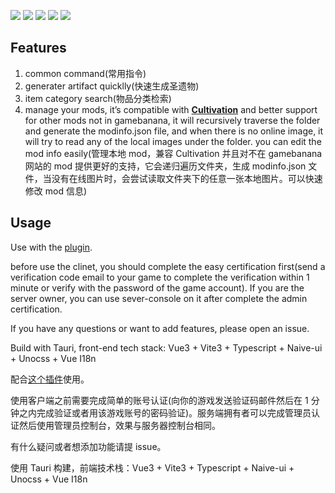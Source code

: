 ![](https://cdn.jsdelivr.net/gh/jianxingxuejian/grasscutter-tools/img/101.png)
![](https://cdn.jsdelivr.net/gh/jianxingxuejian/grasscutter-tools/img/102.png)
![](https://cdn.jsdelivr.net/gh/jianxingxuejian/grasscutter-tools/img/103.png)
![](https://cdn.jsdelivr.net/gh/jianxingxuejian/grasscutter-tools/img/104.png)
![](https://cdn.jsdelivr.net/gh/jianxingxuejian/grasscutter-tools/img/105.png)

## Features

1. common command(常用指令)
2. generater artifact quicklly(快速生成圣遗物)
3. item category search(物品分类检索)
4. manage your mods, it’s compatible with **[Cultivation](https://github.com/Grasscutters/Cultivation)** and better support for other mods not in gamebanana, it will recursively traverse the folder and generate the modinfo.json file, and when there is no online image, it will try to read any of the local images under the folder. you can edit the mod info easily(管理本地 mod，兼容 Cultivation 并且对不在 gamebanana 网站的 mod 提供更好的支持，它会递归遍历文件夹，生成 modinfo.json 文件，当没有在线图片时，会尝试读取文件夹下的任意一张本地图片。可以快速修改 mod 信息)

## Usage

Use with the [plugin](https://github.com/jianxingxuejian/grasscutter-plugin/releases/tag/v1.4.0).

before use the clinet, you should complete the easy certification first(send a verification code email to your game to complete the verification within 1 minute or verify with the password of the game account). If you are the server owner, you can use sever-console on it after complete the admin certification.

If you have any questions or want to add features, please open an issue.

Build with Tauri, front-end tech stack: Vue3 + Vite3 + Typescript + Naive-ui + Unocss + Vue I18n

配合[这个插件](https://github.com/jianxingxuejian/grasscutter-plugin/releases/tag/v1.4.0)使用。

使用客户端之前需要完成简单的账号认证(向你的游戏发送验证码邮件然后在 1 分钟之内完成验证或者用该游戏账号的密码验证)。服务端拥有者可以完成管理员认证然后使用管理员控制台，效果与服务器控制台相同。

有什么疑问或者想添加功能请提 issue。

使用 Tauri 构建，前端技术栈：Vue3 + Vite3 + Typescript + Naive-ui + Unocss + Vue I18n
